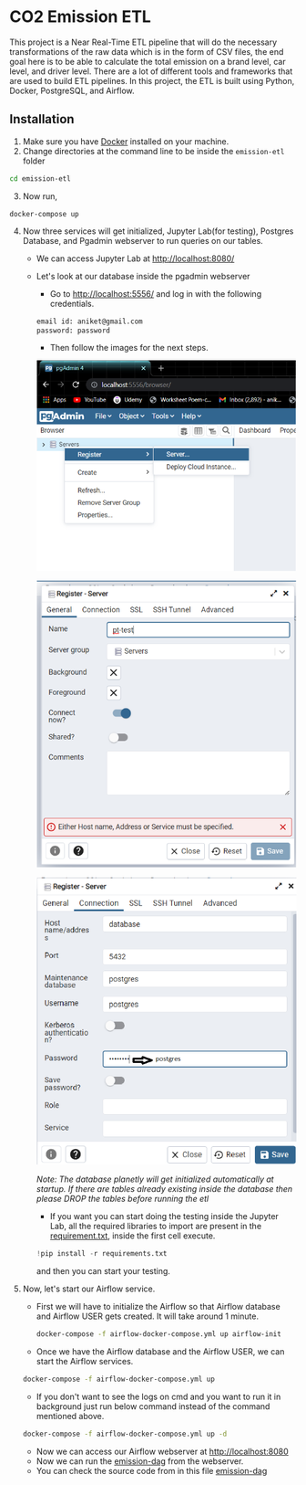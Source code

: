 # CO2 Emission ETL

This project is a Near Real-Time ETL pipeline that will do the necessary transformations of the raw data which is in the form of CSV files, the end goal here is to be able to calculate the total emission on a brand level, car level, and driver level. There are a lot of different tools and frameworks that are used to build ETL pipelines. In this project, the ETL is built using Python, Docker, PostgreSQL, and Airflow.

## Installation

1. Make sure you have [Docker](https://docs.docker.com/engine/install/) installed on your machine.
2. Change directories at the command line to be inside the `emission-etl` folder
```bash
cd emission-etl
```
3. Now run, 
```
docker-compose up
```
4. Now three services will get initialized, Jupyter Lab(for testing), Postgres Database, and Pgadmin webserver to run queries on our tables.

      - We can access Jupyter Lab at [http://localhost:8080/](http://localhost:8080/)
      - Let's look at our database inside the pgadmin webserver 
        - Go to [http://localhost:5556/](http://localhost:5556/) and log in with the following credentials.
        ```
        email id: aniket@gmail.com
        password: password
        ```
        - Then follow the images for the next steps.

        ![step-1](pgadmin_steps/step_1.png)

        ![step-2](pgadmin_steps/step_2.png)

        ![step-3](pgadmin_steps/step_3.png)
        
        _Note: The database planetly will get initialized automatically at startup. If there are tables already existing inside the database then please DROP the tables before running the etl_
       
        - If you want you can start doing the testing inside the Jupyter Lab, all the required libraries to import are present in the [requirement.txt](requirements.txt), inside the first cell execute.
        ```python
        !pip install -r requirements.txt
        ```
          and then you can start your testing.

5. Now, let's start our Airflow service.
   - First we will have to initialize the Airflow so that Airflow database and Airflow USER gets created. It will take around 1 minute.
     ```bash
     docker-compose -f airflow-docker-compose.yml up airflow-init
     ```
    - Once we have the Airflow database and the Airflow USER, we can start the Airflow services.
     ```bash
     docker-compose -f airflow-docker-compose.yml up
     ```
    - If you don't want to see the logs on cmd and you want to run it in background just run below command instead of the command mentioned above.
     ```bash
     docker-compose -f airflow-docker-compose.yml up -d
     ```
    - Now we can access our Airflow webserver at [http://localhost:8080](http://localhost:8080)
    - Now we can run the [emission-dag](http://localhost:8080/graph?dag_id=emission_dag) from the webserver.
    - You can check the source code from in this file [emission-dag](dags/emission-dag.py)

